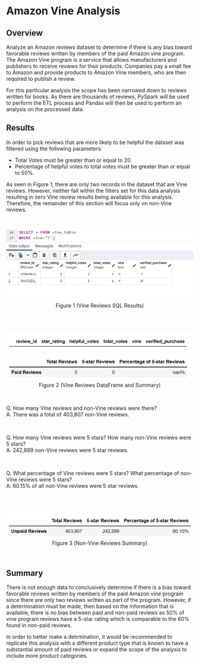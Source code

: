 # **Amazon Vine Analysis**


## **Overview**
Analyze an Amazon reviews dataset to determine if there is any bias toward favorable reviews written by members of the paid Amazon vine program. The Amazon Vine program is a service that allows manufacturers and publishers to receive reviews for their products. Companies pay a small fee to Amazon and provide products to Amazon Vine members, who are then required to publish a review. 

For this particular analysis the scope has been narrowed down to reviews written for books. As there are thousands of reviews, PySpark will be used to perform the ETL process and Pandas will then be used to perform an analysis on the processed data.

## **Results**
In order to pick reviews that are more likely to be helpful the dataset was filtered using the following parameters:
- Total Votes must be greater than or equal to 20.
- Percentage of helpful votes to total votes must be greater than or equal to 50%. 

As seen in Figure 1, there are only two records in the dataset that are Vine reviews. However, neither fall within the filters set for this data analysis resulting in zero Vine review results being available for this analysis. Therefore, the remainder of this section will focus only on non-Vine reviews.

<br>
<p align="center">
    <img src="images/Vine_Table_Query.PNG">
    Figure 1 (Vine Reviews SQL Results)
</p>
<br>

<br>
<p align="center">
    <img src="images/Vine_Reviews_DF.PNG"><br>
    <img src="images/Vine_Summary_DF.PNG"><br>
    Figure 2 (Vine Reviews DataFrame and Summary)<br>
</p>
<br>

Q. How many Vine reviews and non-Vine reviews were there?<br>
A. There was a total of 403,807 non-Vine reviews.

<br>

Q. How many Vine reviews were 5 stars? How many non-Vine reviews were 5 stars?<br>
A. 242,889 non-Vine reviews were 5 star reviews.

<br>

Q. What percentage of Vine reviews were 5 stars? What percentage of non-Vine reviews were 5 stars? <br>
A. 60.15% of all non-Vine reviews were 5 star reviews.

<br>

<br>
<p align="center">
    <img src="images/NonVine_Summary_DF.PNG"><br>
    Figure 3 (Non-Vine Reviews Summary)<br>
</p>
<br>

## **Summary**
There is not enough data to conclusively determine if there is a bias toward favorable reviews written by members of the paid Amazon vine program since there are only two reviews written as part of the program. However, if a determination must be made, then based on the information that is available, there is no bias between paid and non-paid reviews as 50% of vine program reviews have a 5-star rating which is comparable to the 60% found in non-paid reviews. 

In order to better make a detrmination, it would be recommended to replicate this analysis with a different product type that is known to have a substantial amount of paid reviews or expand the scope of the analysis to include more product categories.